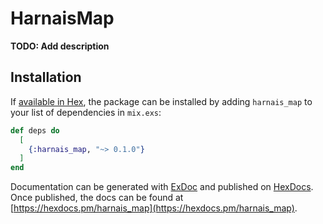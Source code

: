 # HarnaisMap

**TODO: Add description**

## Installation

If [available in Hex](https://hex.pm/docs/publish), the package can be installed
by adding `harnais_map` to your list of dependencies in `mix.exs`:

```elixir
def deps do
  [
    {:harnais_map, "~> 0.1.0"}
  ]
end
```

Documentation can be generated with [ExDoc](https://github.com/elixir-lang/ex_doc)
and published on [HexDocs](https://hexdocs.pm). Once published, the docs can
be found at [https://hexdocs.pm/harnais_map](https://hexdocs.pm/harnais_map).

